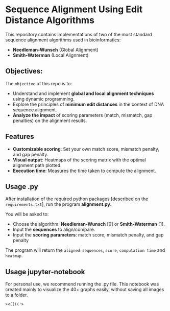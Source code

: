# Sequence Alignment Using Edit Distance Algorithms
This repository contains implementations of two of the most standard sequence alignment algorithms used in bioinformatics:
- **Needleman-Wunsch** (Global Alignment)
- **Smith-Waterman** (Local Alignment) 

## Objectives:
The `objective` of this repo is to:
- Understand and implement **global and local alignment techniques** using dynamic programming.
- Explore the principles of **minimum edit distances** in the context of DNA sequence alignment.
- **Analyze the impact** of scoring parameters (match, mismatch, gap penalties) on the alignment results.

## Features
- **Customizable scoring**: Set your own match score, mismatch penalty, and gap penalty.  
- **Visual output**: Heatmaps of the scoring matrix with the optimal alignment path plotted.  
- **Execution time**: Measures the time taken to compute the alignment. 

## Usage .py
After installation of the required python packages [described on the `requirements.txt`], run the program **alignment.py**.

You will be asked to:
- Choose the algorithm: **Needleman-Wunsch** [0] or **Smith-Waterman** [1].
- Input the **sequences** to align/compare.
- Input the **scoring parameters**: match score, mismatch penalty, and gap penalty

The program will return the `aligned sequences`, `score`, `computation time` and `heatmap`.

## Usage jupyter-notebook
For personal use, we recommend running the .py file. This notebook was created mainly to visualize the 40+ graphs easily, without saving all images to a folder.

    ><(((('>
